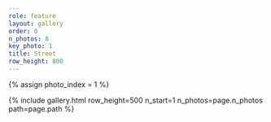 ```yaml
---
role: feature
layout: gallery
order: 0
n_photos: 8
key_photo: 1
title: Street
row_height: 800
---
```


{% assign photo_index = 1 %}

{% include gallery.html row_height=500 n_start=1 n_photos=page.n_photos path=page.path %}